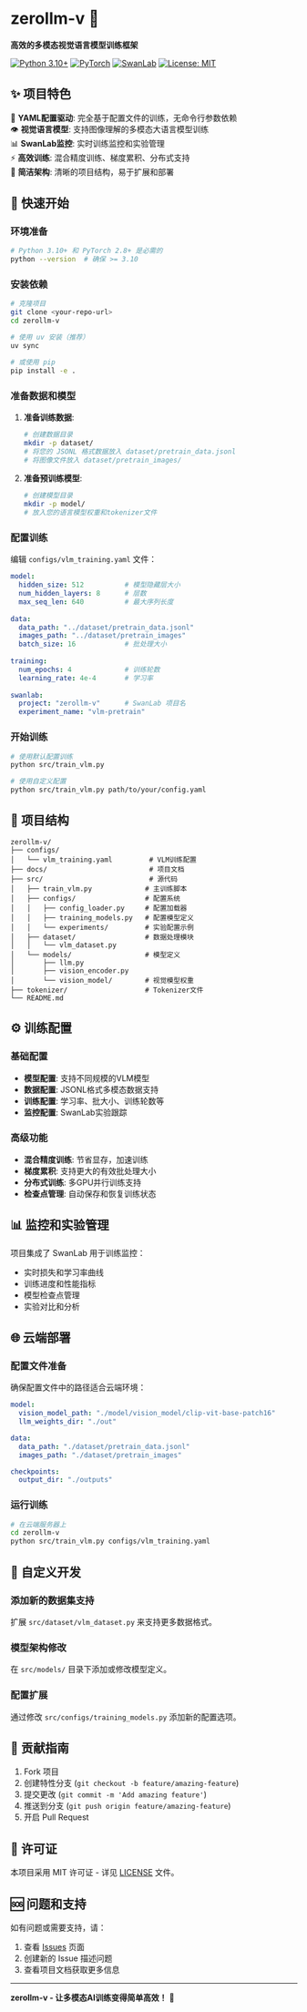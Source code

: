 # zerollm-v 🚀

**高效的多模态视觉语言模型训练框架**

[![Python 3.10+](https://img.shields.io/badge/Python-3.10+-blue.svg)](https://www.python.org/downloads/)
[![PyTorch](https://img.shields.io/badge/PyTorch-2.8+-orange.svg)](https://pytorch.org/)
[![SwanLab](https://img.shields.io/badge/SwanLab-监控支持-green.svg)](https://swanlab.cn/)
[![License: MIT](https://img.shields.io/badge/License-MIT-green.svg)](https://opensource.org/licenses/MIT)

## ✨ 项目特色

🎯 **YAML配置驱动**: 完全基于配置文件的训练，无命令行参数依赖  
👁️ **视觉语言模型**: 支持图像理解的多模态大语言模型训练  
📊 **SwanLab监控**: 实时训练监控和实验管理  
⚡ **高效训练**: 混合精度训练、梯度累积、分布式支持  
🔧 **简洁架构**: 清晰的项目结构，易于扩展和部署

## 🚀 快速开始

### 环境准备

```bash
# Python 3.10+ 和 PyTorch 2.8+ 是必需的
python --version  # 确保 >= 3.10
```

### 安装依赖

```bash
# 克隆项目
git clone <your-repo-url>
cd zerollm-v

# 使用 uv 安装（推荐）
uv sync

# 或使用 pip
pip install -e .
```

### 准备数据和模型

1. **准备训练数据**:
   ```bash
   # 创建数据目录
   mkdir -p dataset/
   # 将您的 JSONL 格式数据放入 dataset/pretrain_data.jsonl
   # 将图像文件放入 dataset/pretrain_images/
   ```

2. **准备预训练模型**:
   ```bash
   # 创建模型目录
   mkdir -p model/
   # 放入您的语言模型权重和tokenizer文件
   ```

### 配置训练

编辑 `configs/vlm_training.yaml` 文件：

```yaml
model:
  hidden_size: 512          # 模型隐藏层大小
  num_hidden_layers: 8      # 层数
  max_seq_len: 640          # 最大序列长度
  
data:
  data_path: "../dataset/pretrain_data.jsonl"
  images_path: "../dataset/pretrain_images"
  batch_size: 16            # 批处理大小
  
training:
  num_epochs: 4             # 训练轮数
  learning_rate: 4e-4       # 学习率
  
swanlab:
  project: "zerollm-v"      # SwanLab 项目名
  experiment_name: "vlm-pretrain"
```

### 开始训练

```bash
# 使用默认配置训练
python src/train_vlm.py

# 使用自定义配置
python src/train_vlm.py path/to/your/config.yaml
```

## 📁 项目结构

```
zerollm-v/
├── configs/
│   └── vlm_training.yaml         # VLM训练配置
├── docs/                         # 项目文档
├── src/                          # 源代码
│   ├── train_vlm.py             # 主训练脚本
│   ├── configs/                 # 配置系统
│   │   ├── config_loader.py     # 配置加载器
│   │   ├── training_models.py   # 配置模型定义
│   │   └── experiments/         # 实验配置示例
│   ├── dataset/                 # 数据处理模块
│   │   └── vlm_dataset.py
│   └── models/                  # 模型定义
│       ├── llm.py
│       ├── vision_encoder.py
│       └── vision_model/        # 视觉模型权重
├── tokenizer/                   # Tokenizer文件
└── README.md
```

## ⚙️ 训练配置

### 基础配置

- **模型配置**: 支持不同规模的VLM模型
- **数据配置**: JSONL格式多模态数据支持
- **训练配置**: 学习率、批大小、训练轮数等
- **监控配置**: SwanLab实验跟踪

### 高级功能

- **混合精度训练**: 节省显存，加速训练
- **梯度累积**: 支持更大的有效批处理大小
- **分布式训练**: 多GPU并行训练支持
- **检查点管理**: 自动保存和恢复训练状态

## 📊 监控和实验管理

项目集成了 SwanLab 用于训练监控：

- 实时损失和学习率曲线
- 训练进度和性能指标
- 模型检查点管理
- 实验对比和分析

## 🌐 云端部署

### 配置文件准备

确保配置文件中的路径适合云端环境：

```yaml
model:
  vision_model_path: "./model/vision_model/clip-vit-base-patch16"
  llm_weights_dir: "./out"

data:
  data_path: "./dataset/pretrain_data.jsonl"
  images_path: "./dataset/pretrain_images"

checkpoints:
  output_dir: "./outputs"
```

### 运行训练

```bash
# 在云端服务器上
cd zerollm-v
python src/train_vlm.py configs/vlm_training.yaml
```

## 🔧 自定义开发

### 添加新的数据集支持

扩展 `src/dataset/vlm_dataset.py` 来支持更多数据格式。

### 模型架构修改

在 `src/models/` 目录下添加或修改模型定义。

### 配置扩展

通过修改 `src/configs/training_models.py` 添加新的配置选项。

## 🤝 贡献指南

1. Fork 项目
2. 创建特性分支 (`git checkout -b feature/amazing-feature`)
3. 提交更改 (`git commit -m 'Add amazing feature'`)
4. 推送到分支 (`git push origin feature/amazing-feature`)
5. 开启 Pull Request

## 📄 许可证

本项目采用 MIT 许可证 - 详见 [LICENSE](LICENSE) 文件。

## 🆘 问题和支持

如有问题或需要支持，请：

1. 查看 [Issues](../../issues) 页面
2. 创建新的 Issue 描述问题
3. 查看项目文档获取更多信息

---

**zerollm-v - 让多模态AI训练变得简单高效！** 🎉